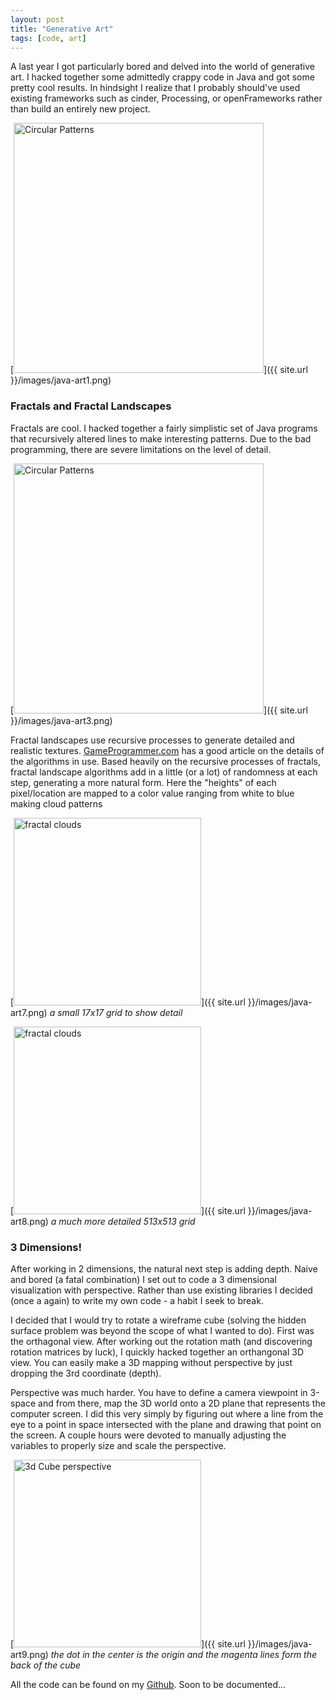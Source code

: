 ```yaml
---
layout: post
title: "Generative Art"
tags: [code, art]
---
```


A last year I got particularly bored and delved into the world of generative 
art. I hacked together some admittedly crappy code in Java and got some pretty
cool results. In hindsight I realize that I probably should've used existing
frameworks such as cinder, Processing, or openFrameworks rather than build an
entirely new project.

[<img src="{{ site.url }}/images/java-art1.png" alt="Circular Patterns" height="400">]({{ site.url }}/images/java-art1.png)

### Fractals and Fractal Landscapes

Fractals are cool. I hacked together a fairly simplistic set of Java programs
that recursively altered lines to make interesting patterns. Due to the bad
programming, there are severe limitations on the level of detail.

[<img src="{{ site.url }}/images/java-art3.png" alt="Circular Patterns" height="400">]({{ site.url }}/images/java-art3.png)

Fractal landscapes use recursive processes to generate detailed and realistic
textures. [GameProgrammer.com](http://www.gameprogrammer.com/fractal.html) has a
good article on the details of the algorithms in use. Based heavily on the
recursive processes of fractals, fractal landscape algorithms add in a little
(or a lot) of randomness at each step, generating a more natural form. Here
the "heights" of each pixel/location are mapped to a color value ranging from
white to blue making cloud patterns

[<img src="{{ site.url }}/images/java-art7.png" alt="fractal clouds" height="300">]({{ site.url }}/images/java-art7.png)
_a small 17x17 grid to show detail_

[<img src="{{ site.url }}/images/java-art8.png" alt="fractal clouds" height="300">]({{ site.url }}/images/java-art8.png)
_a much more detailed 513x513 grid_

### 3 Dimensions!

After working in 2 dimensions, the natural next step is adding depth. Naive and
bored (a fatal combination) I set out to code a 3 dimensional visualization
with perspective. Rather than use existing libraries I decided (once a again)
to write my own code - a habit I seek to break.

I decided that I would try to rotate a wireframe cube (solving the hidden 
surface problem was beyond the scope of what I wanted to do). First was the
orthagonal view. After working out the rotation math (and discovering rotation
matrices by luck), I quickly hacked together an orthangonal 3D view. You can 
easily make a 3D mapping without perspective by just dropping the 3rd coordinate
(depth).

Perspective was much harder. You have to define a camera viewpoint in 3-space
and from there, map the 3D world onto a 2D plane that represents the computer 
screen. I did this very simply by figuring out where a line from the eye to a
point in space intersected with the plane and drawing that point on the screen.
A couple hours were devoted to manually adjusting the variables to properly size
and scale the perspective.

[<img src="{{ site.url }}/images/java-art9.png" alt="3d Cube perspective" height="300">]({{ site.url }}/images/java-art9.png)
_the dot in the center is the origin and the magenta lines form the back of the
cube_

All the code can be found on my [Github](http://github.com/BunsenMcDubbs/3DimensionalDangerzone). Soon to be documented...
